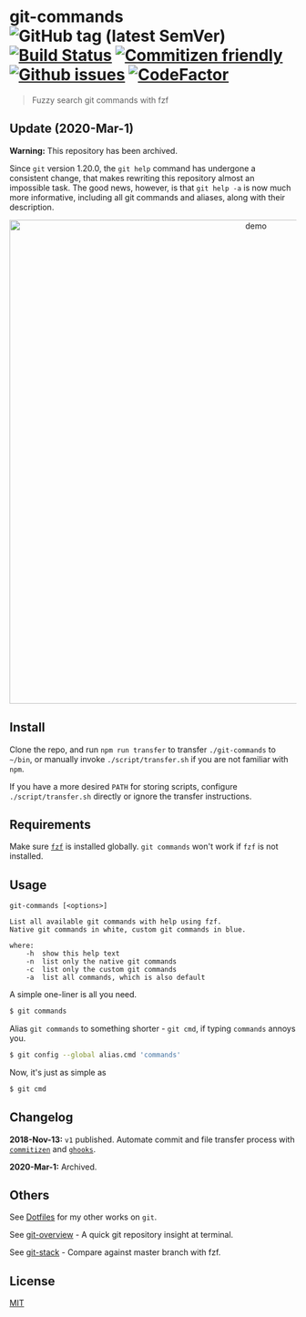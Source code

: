 # git-commands &nbsp;&nbsp; ![GitHub tag (latest SemVer)](https://img.shields.io/github/tag/hankchanocd/git-commands.svg) [![Build Status](https://travis-ci.org/hankchanocd/git-commands.svg?branch=master)](https://travis-ci.org/hankchanocd/git-commands) [![Commitizen friendly](https://img.shields.io/badge/commitizen-friendly-brightgreen.svg)](http://commitizen.github.io/cz-cli/) [![Github issues](https://img.shields.io/github/issues/hankchanocd/git-commands.svg)](https://github.com/hankchanocd/git-commands/issues) [![CodeFactor](https://www.codefactor.io/repository/github/hankchanocd/git-commands/badge)](https://www.codefactor.io/repository/github/hankchanocd/git-commands)

> Fuzzy search git commands with fzf

## Update (2020-Mar-1)

**Warning:** This repository has been archived.

Since `git` version 1.20.0, the `git help` command has undergone a consistent change, that makes rewriting this repository almost an impossible task. The good news, however, is that `git help -a` is now much more informative, including all git commands and aliases, along with their description.

<p align="center">
<img alt="demo" width="850" src="https://github.com/hankchanocd/git-commands/blob/master/images/demo.png" />
</p>

## Install

Clone the repo, and run `npm run transfer` to transfer `./git-commands` to `~/bin`, or manually invoke `./script/transfer.sh` if you are not familiar with `npm`.

If you have a more desired `PATH` for storing scripts, configure `./script/transfer.sh` directly or ignore the transfer instructions.

## Requirements

Make sure [`fzf`](https://github.com/junegunn/fzf) is installed globally. `git commands` won't work if `fzf` is not installed.

## Usage

```
git-commands [<options>]

List all available git commands with help using fzf.
Native git commands in white, custom git commands in blue.

where:
	-h  show this help text
	-n  list only the native git commands
	-c  list only the custom git commands
	-a  list all commands, which is also default
```

A simple one-liner is all you need.

```bash
$ git commands
```

Alias `git commands` to something shorter - `git cmd`, if typing `commands` annoys you.

```bash
$ git config --global alias.cmd 'commands'
```

Now, it's just as simple as

```bash
$ git cmd
```

## Changelog

**2018-Nov-13:** `v1` published. Automate commit and file transfer process with [`commitizen`](http://commitizen.github.io/cz-cli/) and [`ghooks`](https://github.com/ghooks-org/ghooks).

**2020-Mar-1:** Archived.

## Others

See [Dotfiles](https://gitlab.com/hankchanocd/dotfiles) for my other works on `git`.

See [git-overview](https://github.com/hankchanocd/git-overview) - A quick git repository insight at terminal.

See [git-stack](https://github.com/hankchanocd/git-stack) - Compare against master branch with fzf.

## License

[MIT](./LICENSE)
